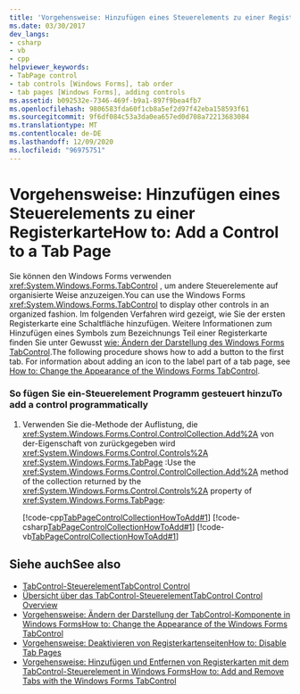 ```yaml
---
title: 'Vorgehensweise: Hinzufügen eines Steuerelements zu einer Registerkarte'
ms.date: 03/30/2017
dev_langs:
- csharp
- vb
- cpp
helpviewer_keywords:
- TabPage control
- tab controls [Windows Forms], tab order
- tab pages [Windows Forms], adding controls
ms.assetid: b092532e-7346-469f-b9a1-897f9bea4fb7
ms.openlocfilehash: 9806583fda60f1cb8a5ef2d97f42eba158593f61
ms.sourcegitcommit: 9f6df084c53a3da0ea657ed0d708a72213683084
ms.translationtype: MT
ms.contentlocale: de-DE
ms.lasthandoff: 12/09/2020
ms.locfileid: "96975751"
---
```

# <a name="how-to-add-a-control-to-a-tab-page"></a><span data-ttu-id="b708e-102">Vorgehensweise: Hinzufügen eines Steuerelements zu einer Registerkarte</span><span class="sxs-lookup"><span data-stu-id="b708e-102">How to: Add a Control to a Tab Page</span></span>
<span data-ttu-id="b708e-103">Sie können den Windows Forms verwenden <xref:System.Windows.Forms.TabControl> , um andere Steuerelemente auf organisierte Weise anzuzeigen.</span><span class="sxs-lookup"><span data-stu-id="b708e-103">You can use the Windows Forms <xref:System.Windows.Forms.TabControl> to display other controls in an organized fashion.</span></span> <span data-ttu-id="b708e-104">Im folgenden Verfahren wird gezeigt, wie Sie der ersten Registerkarte eine Schaltfläche hinzufügen. Weitere Informationen zum Hinzufügen eines Symbols zum Bezeichnungs Teil einer Registerkarte finden Sie unter Gewusst [wie: Ändern der Darstellung des Windows Forms TabControl](how-to-change-the-appearance-of-the-windows-forms-tabcontrol.md).</span><span class="sxs-lookup"><span data-stu-id="b708e-104">The following procedure shows how to add a button to the first tab. For information about adding an icon to the label part of a tab page, see [How to: Change the Appearance of the Windows Forms TabControl](how-to-change-the-appearance-of-the-windows-forms-tabcontrol.md).</span></span>  
  
### <a name="to-add-a-control-programmatically"></a><span data-ttu-id="b708e-105">So fügen Sie ein-Steuerelement Programm gesteuert hinzu</span><span class="sxs-lookup"><span data-stu-id="b708e-105">To add a control programmatically</span></span>  
  
1. <span data-ttu-id="b708e-106">Verwenden Sie die-Methode der Auflistung, die <xref:System.Windows.Forms.Control.ControlCollection.Add%2A> von der-Eigenschaft von zurückgegeben wird <xref:System.Windows.Forms.Control.Controls%2A> <xref:System.Windows.Forms.TabPage> :</span><span class="sxs-lookup"><span data-stu-id="b708e-106">Use the <xref:System.Windows.Forms.Control.ControlCollection.Add%2A> method of the collection returned by the <xref:System.Windows.Forms.Control.Controls%2A> property of <xref:System.Windows.Forms.TabPage>:</span></span>  
  
     [!code-cpp[TabPageControlCollectionHowToAdd#1](~/samples/snippets/cpp/VS_Snippets_Winforms/tabpagecontrolcollectionhowtoadd/cpp/add.cpp#1)]
     [!code-csharp[TabPageControlCollectionHowToAdd#1](~/samples/snippets/csharp/VS_Snippets_Winforms/tabpagecontrolcollectionhowtoadd/cs/add.cs#1)]
     [!code-vb[TabPageControlCollectionHowToAdd#1](~/samples/snippets/visualbasic/VS_Snippets_Winforms/tabpagecontrolcollectionhowtoadd/vb/add.vb#1)]  
  
## <a name="see-also"></a><span data-ttu-id="b708e-107">Siehe auch</span><span class="sxs-lookup"><span data-stu-id="b708e-107">See also</span></span>

- [<span data-ttu-id="b708e-108">TabControl-Steuerelement</span><span class="sxs-lookup"><span data-stu-id="b708e-108">TabControl Control</span></span>](tabcontrol-control-windows-forms.md)
- [<span data-ttu-id="b708e-109">Übersicht über das TabControl-Steuerelement</span><span class="sxs-lookup"><span data-stu-id="b708e-109">TabControl Control Overview</span></span>](tabcontrol-control-overview-windows-forms.md)
- [<span data-ttu-id="b708e-110">Vorgehensweise: Ändern der Darstellung der TabControl-Komponente in Windows Forms</span><span class="sxs-lookup"><span data-stu-id="b708e-110">How to: Change the Appearance of the Windows Forms TabControl</span></span>](how-to-change-the-appearance-of-the-windows-forms-tabcontrol.md)
- [<span data-ttu-id="b708e-111">Vorgehensweise: Deaktivieren von Registerkartenseiten</span><span class="sxs-lookup"><span data-stu-id="b708e-111">How to: Disable Tab Pages</span></span>](how-to-disable-tab-pages.md)
- [<span data-ttu-id="b708e-112">Vorgehensweise: Hinzufügen und Entfernen von Registerkarten mit dem TabControl-Steuerelement in Windows Forms</span><span class="sxs-lookup"><span data-stu-id="b708e-112">How to: Add and Remove Tabs with the Windows Forms TabControl</span></span>](how-to-add-and-remove-tabs-with-the-windows-forms-tabcontrol.md)
